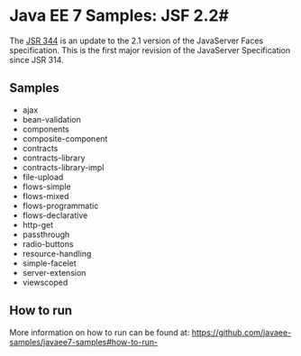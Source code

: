 # Java EE 7 Samples: JSF 2.2#

The [JSR 344](https://jcp.org/en/jsr/detail?id=344) is an update to the 2.1 version of the JavaServer Faces specification. This is the first major revision of the JavaServer Specification since JSR 314.

## Samples ##

 - ajax
 - bean-validation
 - components
 - composite-component
 - contracts
 - contracts-library
 - contracts-library-impl
 - file-upload
 - flows-simple
 - flows-mixed
 - flows-programmatic
 - flows-declarative
 - http-get
 - passthrough
 - radio-buttons
 - resource-handling
 - simple-facelet
 - server-extension
 - viewscoped
        
## How to run

More information on how to run can be found at: <https://github.com/javaee-samples/javaee7-samples#how-to-run->


